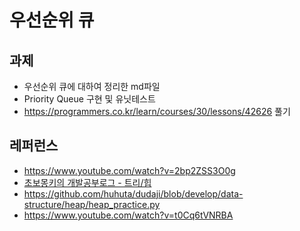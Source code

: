 # 우선순위 큐



## 과제

* 우선순위 큐에 대하여 정리한 md파일
* Priority Queue 구현 및 유닛테스트
* https://programmers.co.kr/learn/courses/30/lessons/42626 풀기



## 레퍼런스

* https://www.youtube.com/watch?v=2bp2ZSS3O0g
* [초보몽키의 개발공부로그 - 트리/힙](https://wayhome25.github.io/cs/2017/04/19/cs-23/)
* https://github.com/huhuta/dudaji/blob/develop/data-structure/heap/heap_practice.py
* https://www.youtube.com/watch?v=t0Cq6tVNRBA


